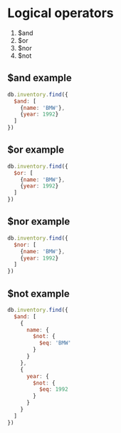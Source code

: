 # Logical operators

1. $and
2. $or
3. $nor
4. $not

## $and example

```javascript
db.inventory.find({
  $and: [
    {name: 'BMW'},
    {year: 1992}
  ]
})
```

## $or example

```javascript
db.inventory.find({
  $or: [
    {name: 'BMW'},
    {year: 1992}
  ]
})
```

## $nor example

```javascript
db.inventory.find({
  $nor: [
    {name: 'BMW'},
    {year: 1992}
  ]
})
```

## $not example

```javascript
db.inventory.find({
  $and: [
    {
      name: {
        $not: {
          $eq: 'BMW'
        }
      }
    },
    {
      year: {
        $not: {
          $eq: 1992
        }
      }
    }
  ]
})
```
